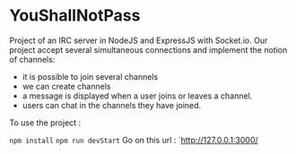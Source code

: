 # YouShallNotPass

Project of an IRC server in NodeJS and ExpressJS with Socket.io. Our project accept several simultaneous connections and implement the notion of channels:

- it is possible to join several channels
- we can create channels
- a message is displayed when a user joins or leaves a channel.
- users can chat in the channels they have joined.

To use the project :

`npm install`
`npm run devStart`
Go on this url : `http://127.0.0.1:3000/
